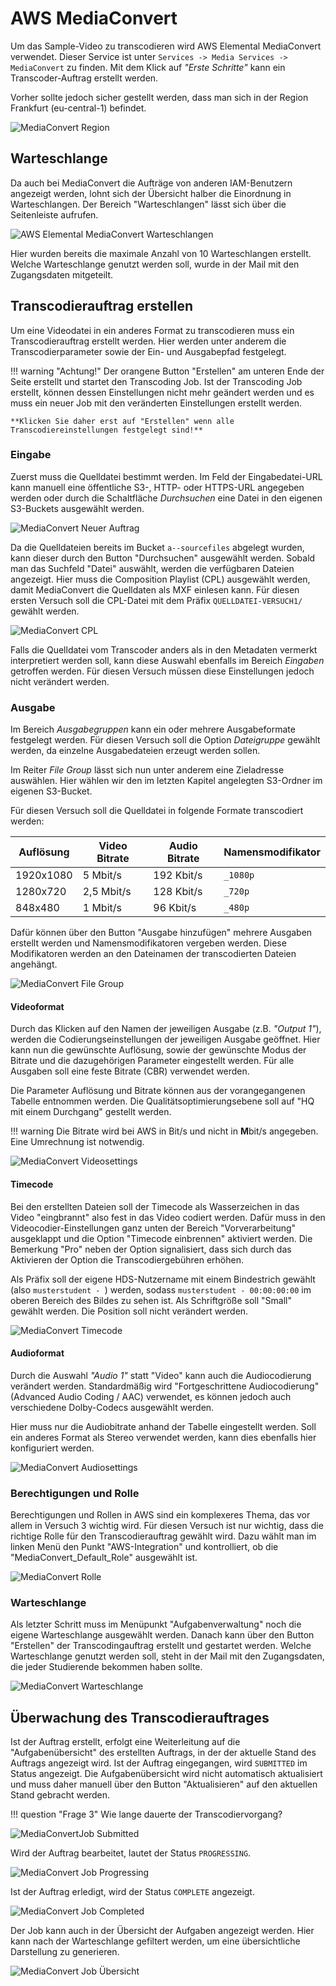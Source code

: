 # AWS MediaConvert

Um das Sample-Video zu transcodieren wird AWS Elemental MediaConvert verwendet. Dieser Service ist unter `Services -> Media Services -> MediaConvert` zu finden. Mit dem Klick auf *"Erste Schritte"* kann ein Transcoder-Auftrag erstellt werden. 

Vorher sollte jedoch sicher gestellt werden, dass man sich in der Region Frankfurt (eu-central-1) befindet.

![MediaConvert Region](../assets/versuch1/mediaconvert_region.png)

## Warteschlange

Da auch bei MediaConvert die Aufträge von anderen IAM-Benutzern angezeigt werden, lohnt sich der Übersicht halber die Einordnung in Warteschlangen. Der Bereich "Warteschlangen" lässt sich über die Seitenleiste aufrufen.

![AWS Elemental MediaConvert Warteschlangen](../assets/versuch1/mediaconvert_queue.png)

Hier wurden bereits die maximale Anzahl von 10 Warteschlangen erstellt. Welche Warteschlange genutzt werden soll, wurde in der Mail mit den Zugangsdaten mitgeteilt.

## Transcodierauftrag erstellen

Um eine Videodatei in ein anderes Format zu transcodieren muss ein Transcodierauftrag erstellt werden. Hier werden unter anderem die Transcodierparameter sowie der Ein- und Ausgabepfad festgelegt.

!!! warning "Achtung!"
    Der orangene Button "Erstellen" am unteren Ende der Seite erstellt und startet den Transcoding Job. Ist der Transcoding Job erstellt, können dessen Einstellungen nicht mehr geändert werden und es muss ein neuer Job mit den veränderten Einstellungen erstellt werden.

    **Klicken Sie daher erst auf "Erstellen" wenn alle Transcodiereinstellungen festgelegt sind!**

### Eingabe

Zuerst muss die Quelldatei bestimmt werden. Im Feld der Eingabedatei-URL kann manuell eine öffentliche S3-, HTTP- oder HTTPS-URL angegeben werden oder durch die Schaltfläche *Durchsuchen* eine Datei in den eigenen S3-Buckets ausgewählt werden. 

![MediaConvert Neuer Auftrag](../assets/versuch1/mediaconvert_new_job.png)

Da die Quelldateien bereits im Bucket `a--sourcefiles` abgelegt wurden, kann dieser durch den Button "Durchsuchen" ausgewählt werden. Sobald man das Suchfeld "Datei" auswählt, werden die verfügbaren Dateien angezeigt. Hier muss die Composition Playlist (CPL) ausgewählt werden, damit MediaConvert die Quelldaten als MXF einlesen kann. Für diesen ersten Versuch soll die CPL-Datei mit dem Präfix `QUELLDATEI-VERSUCH1/` gewählt werden.

![MediaConvert CPL](../assets/versuch1/mediaconvert_cpl.png)

Falls die Quelldatei vom Transcoder anders als in den Metadaten vermerkt interpretiert werden soll, kann diese Auswahl ebenfalls im Bereich *Eingaben* getroffen werden. Für diesen Versuch müssen diese Einstellungen jedoch nicht verändert werden.

### Ausgabe

Im Bereich *Ausgabegruppen* kann ein oder mehrere Ausgabeformate festgelegt werden. Für diesen Versuch soll die Option *Dateigruppe* gewählt werden, da einzelne Ausgabedateien erzeugt werden sollen.

Im Reiter *File Group* lässt sich nun unter anderem eine Zieladresse auswählen. Hier wählen wir den im letzten Kapitel angelegten S3-Ordner im eigenen S3-Bucket.

Für diesen Versuch soll die Quelldatei in folgende Formate transcodiert werden:

| Auflösung | Video Bitrate | Audio Bitrate | Namensmodifikator |
| --------- | ------------- | ------------- | ----------------- |
| 1920x1080 | 5 Mbit/s      | 192 Kbit/s    | `_1080p`          |
| 1280x720  | 2,5 Mbit/s    | 128 Kbit/s    | `_720p`           |
| 848x480   | 1 Mbit/s      | 96 Kbit/s     | `_480p`           |

Dafür können über den Button "Ausgabe hinzufügen" mehrere Ausgaben erstellt werden und Namensmodifikatoren vergeben werden. Diese Modifikatoren werden an den Dateinamen der transcodierten Dateien angehängt.

![MediaConvert File Group](../assets/versuch1/mediaconvert_output.png)

#### Videoformat

Durch das Klicken auf den Namen der jeweiligen Ausgabe (z.B. *"Output 1"*), werden die Codierungseinstellungen der jeweiligen Ausgabe geöffnet. Hier kann nun die gewünschte Auflösung, sowie der gewünschte Modus der Bitrate und die dazugehörigen Parameter eingestellt werden. Für alle Ausgaben soll eine feste Bitrate (CBR) verwendet werden.

Die Parameter Auflösung und Bitrate können aus der vorangegangenen Tabelle entnommen werden. Die Qualitätsoptimierungsebene soll auf "HQ mit einem Durchgang" gestellt werden.

!!! warning
    Die Bitrate wird bei AWS in Bit/s und nicht in **M**bit/s angegeben. Eine Umrechnung ist notwendig.

![MediaConvert Videosettings](../assets/versuch1/mediaconvert_video.png)

#### Timecode

Bei den erstellten Dateien soll der Timecode als Wasserzeichen in das Video "eingbrannt" also fest in das Video codiert werden. Dafür muss in den Videocodier-Einstellungen ganz unten der Bereich "Vorverarbeitung" ausgeklappt und die Option "Timecode einbrennen" aktiviert werden. Die Bemerkung "Pro" neben der Option signalisiert, dass sich durch das Aktivieren der Option die Transcodiergebühren erhöhen.

Als Präfix soll der eigene HDS-Nutzername mit einem Bindestrich gewählt (also `musterstudent - `) werden, sodass `musterstudent - 00:00:00:00` im oberen Bereich des Bildes zu sehen ist. Als Schriftgröße soll "Small" gewählt werden. Die Position soll nicht verändert werden. 

![MediaConvert Timecode](../assets/versuch1/mediaconvert_timecode.png)

#### Audioformat

Durch die Auswahl *"Audio 1"* statt "Video" kann auch die Audiocodierung verändert werden. Standardmäßig wird "Fortgeschrittene Audiocodierung" (Advanced Audio Coding / AAC) verwendet, es können jedoch auch verschiedene Dolby-Codecs ausgewählt werden.

Hier muss nur die Audiobitrate anhand der Tabelle eingestellt werden. Soll ein anderes Format als Stereo verwendet werden, kann dies ebenfalls hier konfiguriert werden.

![MediaConvert Audiosettings](../assets/versuch1/mediaconvert_audio.png)

### Berechtigungen und Rolle

Berechtigungen und Rollen in AWS sind ein komplexeres Thema, das vor allem in Versuch 3 wichtig wird. Für diesen Versuch ist nur wichtig, dass die richtige Rolle für den Transcodierauftrag gewählt wird. Dazu wählt man im linken Menü den Punkt "AWS-Integration" und kontrolliert, ob die "MediaConvert_Default_Role" ausgewählt ist.

![MediaConvert Rolle](../assets/versuch1/mediaconvert_role.png)

### Warteschlange

Als letzter Schritt muss im Menüpunkt "Aufgabenverwaltung" noch die eigene Warteschlange ausgewählt werden. Danach kann über den Button "Erstellen" der Transcodingauftrag erstellt und gestartet werden. Welche Warteschlange genutzt werden soll, steht in der Mail mit den Zugangsdaten, die jeder Studierende bekommen haben sollte.

![MediaConvert Warteschlange](../assets/versuch1/mediaconvert_job_queue.png)

## Überwachung des Transcodierauftrages

Ist der Auftrag erstellt, erfolgt eine Weiterleitung auf die "Aufgabenübersicht" des erstellten Auftrags, in der der aktuelle Stand des Auftrags angezeigt wird. Ist der Auftrag eingegangen, wird `SUBMITTED` im Status angezeigt. Die Aufgabenübersicht wird nicht automatisch aktualisiert und muss daher manuell über den Button "Aktualisieren" auf den aktuellen Stand gebracht werden.

!!! question "Frage 3"
    Wie lange dauerte der Transcodiervorgang?

![MediaConvertJob Submitted](../assets/versuch1/mediaconvert_job_submitted.png)

Wird der Auftrag bearbeitet, lautet der Status `PROGRESSING`.

![MediaConvert Job Progressing](../assets/versuch1/mediaconvert_job_progressing.png)

Ist der Auftrag erledigt, wird der Status `COMPLETE` angezeigt.

![MediaConvert Job Completed](../assets/versuch1/mediaconvert_job_complete.png)

Der Job kann auch in der Übersicht der Aufgaben angezeigt werden. Hier kann nach der Warteschlange gefiltert werden, um eine übersichtliche Darstellung zu generieren.

![MediaConvert Job Übersicht](../assets/versuch1/mediaconvert_job_overview.png)